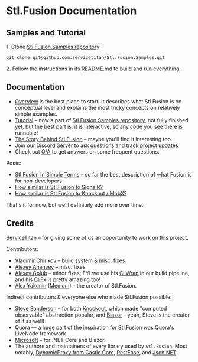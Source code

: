 # Stl.Fusion Documentation

## Samples and Tutorial

1\. Clone [Stl.Fusion.Samples repository](https://github.com/servicetitan/Stl.Fusion.Samples):
```
git clone git@github.com:servicetitan/Stl.Fusion.Samples.git
```

2\. Follow the instructions in its
[README.md](https://github.com/servicetitan/Stl.Fusion.Samples/blob/master/README.md)
to build and run everything.

## Documentation

* [Overview](Overview.md) is the best place to start. 
  It describes what Stl.Fusion is on conceptual level
  and explains the most tricky concepts on relatively simple
  examples.
* [Tutorial](https://github.com/servicetitan/Stl.Fusion.Samples/blob/master/docs/tutorial/README.md) &ndash; 
  now a part of [Stl.Fusion.Samples repository](https://github.com/servicetitan/Stl.Fusion.Samples),
  not fully finished yet, but the best part is: it is interactive, so any code you see
  there is runnable!
* [The Story Behind Stl.Fusion](Story.md) &ndash; maybe you'll find
  it interesting too.
* Join our [Discord Server](https://discord.gg/EKEwv6d) 
  to ask questions and track project updates
* Check out [Q/A](QA.md) to get answers on some frequent questions.

Posts:
* [Stl.Fusion In Simple Terms](https://medium.com/@alexyakunin/stl-fusion-in-simple-terms-65b1975967ab?source=friends_link&sk=04e73e75a52768cf7c3330744a9b1e38) &ndash;
  so far the best description of what Fusion is for non-developers
* [How similar is Stl.Fusion to SignalR?](https://medium.com/@alexyakunin/how-similar-is-stl-fusion-to-signalr-e751c14b70c3?source=friends_link&sk=241d5293494e352f3db338d93c352249)
* [How similar is Stl.Fusion to Knockout / MobX?](https://medium.com/@alexyakunin/how-similar-is-stl-fusion-to-knockout-mobx-fcebd0bef5d5?source=friends_link&sk=a808f7c46c4d5613605f8ada732e790e)


That's it for now, but we'll definitely add more over time. 

## Credits

[ServiceTitan](https://www.servicetitan.com/) &ndash; for giving some of us
an opportunity to work on this project.

Contributors:
* [Vladimir Chirikov](https://github.com/vchirikov) &ndash; build system & misc. fixes
* [Alexey Ananyev](https://github.com/hypercodeplace) &ndash; misc. fixes
* [Alexey Golub](https://github.com/Tyrrrz) &ndash; minor fixes; FYI we use his 
  [CliWrap](https://github.com/Tyrrrz/CliWrap) in our build pipeline, and his
  [CliFx](https://github.com/Tyrrrz/CliFx) is pretty amazing too!
* [Alex Yakunin](https://github.com/alexyakunin) ([Medium](https://medium.com/@alexyakunin)) &ndash; 
  the creator of Stl.Fusion.

Indirect contributors & everyone else who made Stl.Fusion possible:
* [Steve Sanderson](http://blog.stevensanderson.com/) &ndash; 
  for both [Knockout](https://knockoutjs.com/), which made "computed observable" abstraction popular, 
  and [Blazor](https://dotnet.microsoft.com/apps/aspnet/web-apps/blazor) &ndash;
  yeah, Steve is the creator of it as well!
* [Quora](https://www.quora.com/) — a huge part of the inspiration for Stl.Fusion was Quora's LiveNode framework
* [Microsoft](microsoft.com) &ndash; for .NET Core and Blazor.
* The authors and maintainers of every library used by `Stl.Fusion`. Most notably,
  [DynamicProxy from Castle.Core](http://www.castleproject.org/projects/dynamicproxy/),
  [RestEase](https://github.com/canton7/RestEase), and 
  [Json.NET](https://www.newtonsoft.com/json).
